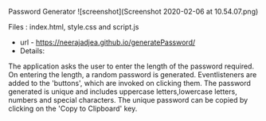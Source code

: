 Password Generator
 ![screenshot](Screenshot 2020-02-06 at 10.54.07.png)

   Files : index.html, style.css and script.js
* url - https://neerajadjea.github.io/generatePassword/
* Details:

The application asks the user to enter the length of the password required. On entering the length, a random password is generated.
Eventlisteners are added to the 'buttons', which are invoked on clicking them.
The password generated is unique and includes uppercase letters,lowercase letters, numbers and special characters.
The unique password can be copied by clicking on the 'Copy to Clipboard' key.
             

